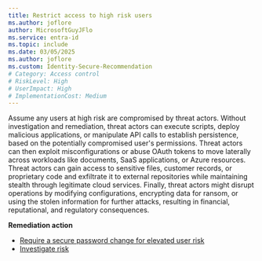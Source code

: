 ```yaml
---
title: Restrict access to high risk users 
ms.author: joflore
author: MicrosoftGuyJFlo
ms.service: entra-id
ms.topic: include
ms.date: 03/05/2025
ms.author: joflore
ms.custom: Identity-Secure-Recommendation
# Category: Access control
# RiskLevel: High
# UserImpact: High
# ImplementationCost: Medium
---
```

Assume any users at high risk are compromised by threat actors. Without investigation and remediation, threat actors can execute scripts, deploy malicious applications, or manipulate API calls to establish persistence, based on the potentially compromised user's permissions. Threat actors can then exploit misconfigurations or abuse OAuth tokens to move laterally across workloads like documents, SaaS applications, or Azure resources. Threat actors can gain access to sensitive files, customer records, or proprietary code and exfiltrate it to external repositories while maintaining stealth through legitimate cloud services. Finally, threat actors might disrupt operations by modifying configurations, encrypting data for ransom, or using the stolen information for further attacks, resulting in financial, reputational, and regulatory consequences.

**Remediation action**

- [Require a secure password change for elevated user risk](/entra/identity/conditional-access/policy-risk-based-user)
- [Investigate risk](/entra/id-protection/howto-identity-protection-investigate-risk)
